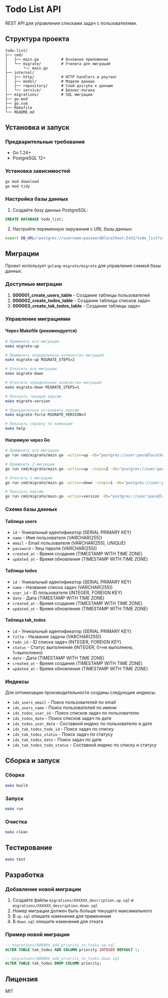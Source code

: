 # Todo List API

REST API для управления списками задач с пользователями.

## Структура проекта

```
todo-list/
├── cmd/
│   ├── main.go          # Основное приложение
│   └── migrate/         # Утилита для миграций
│       └── main.go
├── internal/
│   ├── http/            # HTTP handlers и роутинг
│   ├── model/           # Модели данных
│   ├── repository/      # Слой доступа к данным
│   └── service/         # Бизнес-логика
├── migrations/          # SQL миграции
├── go.mod
├── go.sum
├── Makefile
└── README.md
```

## Установка и запуск

### Предварительные требования

- Go 1.24+
- PostgreSQL 12+

### Установка зависимостей

```bash
go mod download
go mod tidy
```

### Настройка базы данных

1. Создайте базу данных PostgreSQL:
```sql
CREATE DATABASE todo_list;
```

2. Настройте переменную окружения с URL базы данных:
```bash
export DB_URL="postgres://username:password@localhost:5432/todo_list?sslmode=disable"
```

## Миграции

Проект использует `golang-migrate/migrate` для управления схемой базы данных.

### Доступные миграции

1. **000001_create_users_table** - Создание таблицы пользователей
2. **000002_create_todos_table** - Создание таблицы списков задач
3. **000003_create_tak_todos_table** - Создание таблицы задач

### Управление миграциями

#### Через Makefile (рекомендуется)

```bash
# Применить все миграции
make migrate-up

# Применить определенное количество миграций
make migrate-up MIGRATE_STEPS=2

# Откатить все миграции
make migrate-down

# Откатить определенное количество миграций
make migrate-down MIGRATE_STEPS=1

# Показать текущую версию
make migrate-version

# Принудительно установить версию
make migrate-force MIGRATE_VERSION=3

# Показать справку по командам
make help
```

#### Напрямую через Go

```bash
# Применить все миграции
go run cmd/migrate/main.go -action=up -db="postgres://user:pass@localhost:5432/dbname?sslmode=disable"

# Применить 2 миграции
go run cmd/migrate/main.go -action=up -steps=2 -db="postgres://user:pass@localhost:5432/dbname?sslmode=disable"

# Откатить 1 миграцию
go run cmd/migrate/main.go -action=down -steps=1 -db="postgres://user:pass@localhost:5432/dbname?sslmode=disable"

# Показать версию
go run cmd/migrate/main.go -action=version -db="postgres://user:pass@localhost:5432/dbname?sslmode=disable"
```

### Схема базы данных

#### Таблица users
- `id` - Уникальный идентификатор (SERIAL PRIMARY KEY)
- `name` - Имя пользователя (VARCHAR(255))
- `email` - Email пользователя (VARCHAR(255), UNIQUE)
- `password` - Хеш пароля (VARCHAR(255))
- `created_at` - Время создания (TIMESTAMP WITH TIME ZONE)
- `updated_at` - Время обновления (TIMESTAMP WITH TIME ZONE)

#### Таблица todos
- `id` - Уникальный идентификатор (SERIAL PRIMARY KEY)
- `name` - Название списка задач (VARCHAR(255))
- `user_id` - ID пользователя (INTEGER, FOREIGN KEY)
- `date` - Дата (TIMESTAMP WITH TIME ZONE)
- `created_at` - Время создания (TIMESTAMP WITH TIME ZONE)
- `updated_at` - Время обновления (TIMESTAMP WITH TIME ZONE)

#### Таблица tak_todos
- `id` - Уникальный идентификатор (SERIAL PRIMARY KEY)
- `title` - Название задачи (VARCHAR(255))
- `todo_id` - ID списка задач (INTEGER, FOREIGN KEY)
- `status` - Статус выполнения (INTEGER, 0=не выполнено, 1=выполнено)
- `date` - Дата (TIMESTAMP WITH TIME ZONE)
- `created_at` - Время создания (TIMESTAMP WITH TIME ZONE)
- `updated_at` - Время обновления (TIMESTAMP WITH TIME ZONE)

### Индексы

Для оптимизации производительности созданы следующие индексы:

- `idx_users_email` - Поиск пользователей по email
- `idx_users_name` - Поиск пользователей по имени
- `idx_todos_user_id` - Поиск списков задач по пользователю
- `idx_todos_date` - Поиск списков задач по дате
- `idx_todos_user_date` - Составной индекс по пользователю и дате
- `idx_tak_todos_todo_id` - Поиск задач по списку
- `idx_tak_todos_status` - Поиск задач по статусу
- `idx_tak_todos_date` - Поиск задач по дате
- `idx_tak_todos_todo_status` - Составной индекс по списку и статусу

## Сборка и запуск

### Сборка

```bash
make build
```

### Запуск

```bash
make run
```

### Очистка

```bash
make clean
```

## Тестирование

```bash
make test
```

## Разработка

### Добавление новой миграции

1. Создайте файлы `migrations/XXXXXX_description.up.sql` и `migrations/XXXXXX_description.down.sql`
2. Номер миграции должен быть больше текущего максимального
3. В `up.sql` опишите изменения для применения
4. В `down.sql` опишите изменения для отката

### Пример новой миграции

```sql
-- migrations/000004_add_priority_to_tasks.up.sql
ALTER TABLE tak_todos ADD COLUMN priority INTEGER DEFAULT 1;

-- migrations/000004_add_priority_to_tasks.down.sql
ALTER TABLE tak_todos DROP COLUMN priority;
```

## Лицензия

MIT
